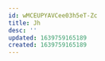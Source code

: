 ```yaml
---
id: wMCEUPYAVCee03h5eT-Zc
title: Jh
desc: ''
updated: 1639759165189
created: 1639759165189
---
```


